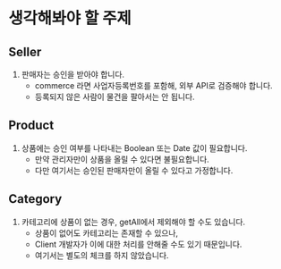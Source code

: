 # 생각해봐야 할 주제

## Seller

1. 판매자는 승인을 받아야 합니다.
   - commerce 라면 사업자등록번호를 포함해, 외부 API로 검증해야 합니다.
   - 등록되지 않은 사람이 물건을 팔아서는 안 됩니다.

## Product

1. 상품에는 승인 여부를 나타내는 Boolean 또는 Date 값이 필요합니다.
   - 만약 관리자만이 상품을 올릴 수 있다면 불필요합니다.
   - 다만 여기서는 승인된 판매자만이 올릴 수 있다고 가정합니다.

## Category

1. 카테고리에 상품이 없는 경우, getAll에서 제외해야 할 수도 있습니다.
   - 상품이 없어도 카테고리는 존재할 수 있으나,
   - Client 개발자가 이에 대한 처리를 안해줄 수도 있기 때문입니다.
   - 여기서는 별도의 체크를 하지 않았습니다.
